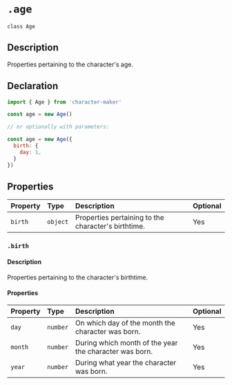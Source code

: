 # `.age`

`class Age`

## Description

Properties pertaining to the character's age.

## Declaration

```js
import { Age } from 'character-maker'

const age = new Age()

// or optionally with parameters:

const age = new Age({
  birth: {
    day: 1,
  }
})
```

## Properties

| Property      | Type     | Description                                            | Optional |
| :------------ | :------- | :----------------------------------------------------- | :------- |
| `birth`       | `object` | Properties pertaining to the character's birthtime.    | Yes      |

### `.birth`

#### Description

Properties pertaining to the character's birthtime.

#### Properties

| Property | Type     | Description                                            | Optional |
| :------- | :------- | :----------------------------------------------------- | :------- |
| `day`    | `number` | On which day of the month the character was born.      | Yes      |
| `month`  | `number` | During which month of the year the character was born. | Yes      |
| `year`   | `number` | During what year the character was born.               | Yes      |
